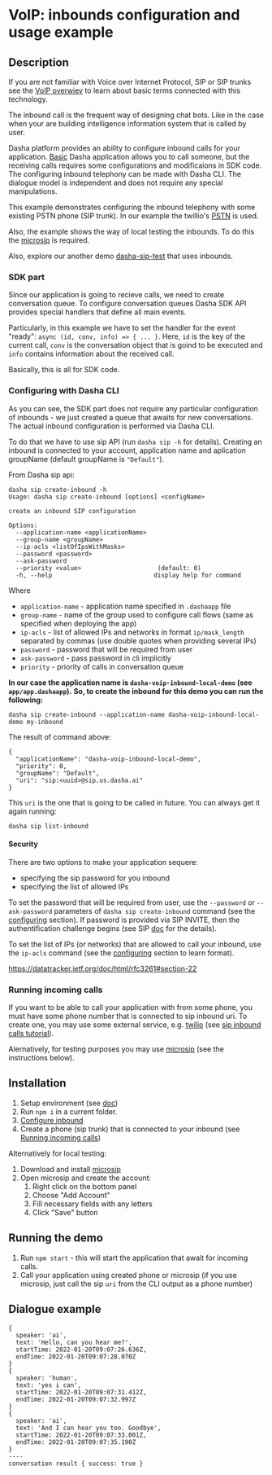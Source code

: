 # VoIP: inbounds configuration and usage example

## Description

If you are not familiar with Voice over Internet Protocol, SIP or SIP trunks see the [VoIP overwiev](../VoIP/README.md) to learn about basic terms connected with this technology.

The inbound call is the frequent way of designing chat bots.
Like in the case when your are building intelligence information system that is called by user.

Dasha platform provides an ability to configure inbound calls for your application.
[Basic](../../Basic) Dasha application allows you to call someone, but the receiving calls requires some configurations and modificaions in SDK code.
The configuring inbound telephony can be made with Dasha CLI.
The dialogue model is independent and does not require any special manipulations. 

This example demonstrates configuring the inbound telephony with some existing PSTN phone (SIP trunk).
In our example the twillio's [PSTN](https://www.twilio.com/docs/glossary/what-is-pstn) is used.

Also, the example shows the way of local testing the inbounds. 
To do this the [microsip](https://www.microsip.org/downloads) is required.

Also, explore our another demo [dasha-sip-test](https://github.com/dasha-samples/dasha-sip-test) that uses inbounds.

### SDK part

Since our application is going to recieve calls, we need to create conversation queue.
To configure conversation queues Dasha SDK API provides special handlers that define all main events.

Particularly, in this example we have to set the handler for the event "ready": `async (id, conv, info) => { ... }`.
Here, `id` is the key of the current call, `conv` is the conversation object that is goind to be executed and `info` contains information about the received call.

Basically, this is all for SDK code.

### Configuring with Dasha CLI

As you can see, the SDK part does not require any particular configuration of inbounds - we just created a queue that awaits for new conversations. 
The actual inbound configuration is performed via Dasha CLI.

To do that we have to use sip API (run `dasha sip -h` for details).
Creating an inbound is connected to your account, application name and aplication groupName (default groupName is `"Default"`).

From Dasha sip api:
```
dasha sip create-inbound -h
Usage: dasha sip create-inbound [options] <configName>

create an inbound SIP configuration

Options:
  --application-name <applicationName>
  --group-name <groupName>
  --ip-acls <listOfIpsWithMasks>
  --password <password>
  --ask-password
  --priority <value>                     (default: 0)
  -h, --help                            display help for command
```
Where
- `application-name` - application name specified in `.dashaapp` file
- `group-name` - name of the group used to configure call flows (same as specified when deploying the app)
- `ip-acls` - list of allowed IPs and networks in format `ip/mask_length` separated by commas (use double quotes when providing several IPs)
- `password` - password that will be required from user
- `ask-password` - pass password in cli implicitly
- `priority` - priority of calls in conversation queue

**In our case the application name is `dasha-voip-inbound-local-demo` (see `app/app.dashaapp`).**
**So, to create the inbound for this demo you can run the following:**
```
dasha sip create-inbound --application-name dasha-voip-inbound-local-demo my-inbound
```

The result of command above:
```
{
  "applicationName": "dasha-voip-inbound-local-demo",
  "priority": 0,
  "groupName": "Default",
  "uri": "sip:<uuid>@sip.us.dasha.ai"
}
```

This `uri` is the one that is going to be called in future. You can always get it again running:
```
dasha sip list-inbound
```

#### Security

There are two options to make your application sequere:
- specifying the sip password for you inbound
- specifying the list of allowed IPs

To set the password that will be required from user, use the `--password` or `--ask-password` parameters of `dasha sip create-inbound` command (see the [configuring](#configuring-with-dasha-cli) section).
If password is provided via SIP INVITE, then the authentification challenge begins (see SIP [doc](https://datatracker.ietf.org/doc/html/rfc3261#section-22) for the details).

To set the list of IPs (or networks) that are allowed to call your inbound, use the `ip-acls` command (see the [configuring](#configuring-with-dasha-cli) section to learn format).

https://datatracker.ietf.org/doc/html/rfc3261#section-22

### Running incoming calls

If you want to be able to call your application with from some phone, you must have some phone number that is connected to sip inbound uri. 
To create one, you may use some external service, e.g. [twilio](https://www.twilio.com/console/sip-trunking/trunks) (see [sip inbound calls tutorial](https://docs.dasha.ai/en-us/default/tutorials/sip-inbound-calls/)).

Alernatively, for testing purposes you may use [microsip](https://www.microsip.org/) (see the instructions below).

## Installation

1. Setup environment (see [doc](https://docs.dasha.ai/en-us/default/setup-enviroment/))
1. Run `npm i` in a current folder.
2. [Configure inbound](#configuring-with-dasha-cli)
3. Create a phone (sip trunk) that is connected to your inbound (see [Running incoming calls](#running-incoming-calls))

Alternatively for local testing:

1. Download and install [microsip](https://www.microsip.org/downloads)
2. Open microsip and create the account:
   1. Right click on the bottom panel
   2. Choose "Add Account"
   3. Fill necessary fields with any letters
   4. Click "Save" button

## Running the demo

1. Run `npm start` - this will start the application that await for incoming calls.
2. Call your application using created phone or microsip (if you use microsip, just call the sip `uri` from the CLI output as a phone number)

## Dialogue example

```
{
  speaker: 'ai',
  text: 'Hello, can you hear me?',
  startTime: 2022-01-20T09:07:26.636Z,
  endTime: 2022-01-20T09:07:28.070Z
}
{
  speaker: 'human',
  text: 'yes i can',
  startTime: 2022-01-20T09:07:31.412Z,
  endTime: 2022-01-20T09:07:32.997Z
}
{
  speaker: 'ai',
  text: 'And I can hear you too. Goodbye',
  startTime: 2022-01-20T09:07:33.001Z,
  endTime: 2022-01-20T09:07:35.190Z
}
----
conversation result { success: true }
```
